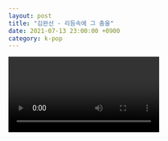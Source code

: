 ```yaml
---
layout: post
title: "김완선 - 리듬속에 그 춤을"
date: 2021-07-13 23:00:00 +0900
category: k-pop
---
```


<div class="video-container">
    <video id="player" class="video-js vjs-default-skin vjs-big-play-centered" data-json="/public/json/k-pop/김완선 - 리듬속에 그 춤을.json"></video>
</div>

```
```
